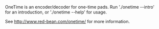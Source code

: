 OneTime is an encoder/decoder for one-time pads.  Run './onetime --intro'
for an introduction, or './onetime --help' for usage.

See http://www.red-bean.com/onetime/ for more information.

